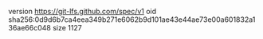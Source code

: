 version https://git-lfs.github.com/spec/v1
oid sha256:0d9d6b7ca4eea349b271e6062b9d101ae43e44ae73e00a601832a136ae66c048
size 1127
